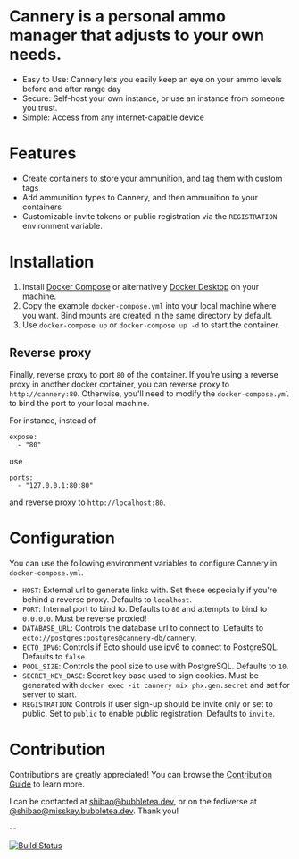 # Cannery is a personal ammo manager that adjusts to your own needs.

* Easy to Use: Cannery lets you easily keep an eye on your ammo levels before and after range day
* Secure: Self-host your own instance, or use an instance from someone you trust.
* Simple: Access from any internet-capable device

# Features

- Create containers to store your ammunition, and tag them with custom tags
- Add ammunition types to Cannery, and then ammunition to your containers
- Customizable invite tokens or public registration via the `REGISTRATION`
  environment variable.

# Installation

1. Install [Docker Compose](https://docs.docker.com/compose/install/) or alternatively [Docker Desktop](https://docs.docker.com/desktop/) on your machine.
1. Copy the example `docker-compose.yml` into your local machine where you want.
   Bind mounts are created in the same directory by default.
1. Use `docker-compose up` or `docker-compose up -d` to start the container.

## Reverse proxy

Finally, reverse proxy to port `80` of the container. If you're using a reverse proxy in another docker container, you can reverse proxy to `http://cannery:80`. Otherwise, you'll need to modify the `docker-compose.yml` to bind the port to your local machine.

For instance, instead of
```
expose:
  - "80"
```

use
```
ports:
  - "127.0.0.1:80:80"
```
and reverse proxy to `http://localhost:80`.

# Configuration

You can use the following environment variables to configure Cannery in
`docker-compose.yml`.

- `HOST`: External url to generate links with. Set these especially if you're
  behind a reverse proxy. Defaults to `localhost`.
- `PORT`: Internal port to bind to. Defaults to `80` and attempts to bind to
  `0.0.0.0`. Must be reverse proxied!
- `DATABASE_URL`: Controls the database url to connect to. Defaults to
  `ecto://postgres:postgres@cannery-db/cannery`.
- `ECTO_IPV6`: Controls if Ecto should use ipv6 to connect to PostgreSQL.
  Defaults to `false`.
- `POOL_SIZE`: Controls the pool size to use with PostgreSQL. Defaults to `10`.
- `SECRET_KEY_BASE`: Secret key base used to sign cookies. Must be generated
  with `docker exec -it cannery mix phx.gen.secret` and set for server to start.
- `REGISTRATION`: Controls if user sign-up should be invite only or set to public. Set to `public` to enable public registration. Defaults to `invite`.

# Contribution

Contributions are greatly appreciated! You can browse the [Contribution Guide](CONTRIBUTING.md) to learn more.

I can be contacted at [shibao@bubbletea.dev](mailto:shibao@bubbletea.dev), or on
the fediverse at [@shibao@misskey.bubbletea.dev](https://misskey.bubbletea.dev/@shibao). Thank you!

--

[![Build
Status](https://drone.bubbletea.dev/api/badges/shibao/cannery/status.svg?ref=refs/heads/dev)](https://drone.bubbletea.dev/shibao/cannery)
